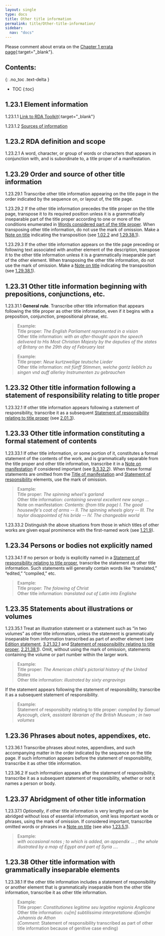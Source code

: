 ```yaml
---
layout: single
type: docs
title: Other title information
permalink: title/Other-title-information/
sidebar:
  nav: "docs"
---
```


Please comment about errata on the [Chapter 1 errata page](https://docs.google.com/document/d/1ZQrHST262NmyQBIjqDihNGPaU_Y9rKCN2wiRPtwm-D8/edit#heading=h.qcpn5yyukfsb){:target="_blank"}.

## Contents:
{: .no_toc .text-delta }

- TOC
{:toc}

## 1.23.1 Element information

<a name="1.23.1.1">1.23.1.1</a> [Link to RDA Toolkit](https://beta.rdatoolkit.org/Content?externalId=en-US_ala-d12e7ee9-4a94-3ea6-8bb5-5e3ec97a91e9){:target="_blank"}

<a name="1.23.1.2">1.23.1.2</a> [Sources of information](/DCRMR/title/)

## 1.23.2 RDA definition and scope

<a name="1.23.2.1">1.23.2.1</a> A word, character, or group of words or characters that appears in conjunction with, and is subordinate to, a title proper of a manifestation.

## 1.23.29 Order and source of other title information

<a name="1.23.29.1">1.23.29.1</a> Transcribe other title information appearing on the title page in the order indicated by the sequence on, or layout of, the title page.

<a name="1.23.29.2">1.23.29.2</a> If the other title information precedes the title proper on the title page, transpose it to its required position unless it is a grammatically inseparable part of the title proper according to one or more of the conditions enumerated in [Words considered part of the title proper](/DCRMR/title/Title-proper/#1213-words-considered-part-of-the-title-proper). When transposing other title information, do not use the mark of omission. Make a [Note on title](/DCRMR/title/Note-on-title/) indicating the transposition (see [1.02.2](/DCRMR/title/#1.02.2) and [1.29.38.1](/DCRMR/title/Note-on-title/#1.29.38.1)).

<a name="1.23.29.3">1.23.29.3</a> If the other title information appears on the title page preceding or following text associated with another element of the description, transpose it to the other title information unless it is a grammatically inseparable part of the other element. When transposing the other title information, do not use the mark of omission. Make a [Note on title](/DCRMR/title/Note-on-title/) indicating the transposition (see [1.29.38.1](/DCRMR/title/Note-on-title/#1.29.38.1)).

## 1.23.31 Other title information beginning with prepositions, conjunctions, etc.

<a name="1.23.31.1">1.23.31.1</a> **General rule**. Transcribe other title information that appears following the title proper as other title information, even if it begins with a preposition, conjunction, prepositional phrase, etc.

>Example:  
>Title proper: <CITE>The English Parliament represented in a vision</CITE>  
>Other title information: <CITE>with an after-thought upon the speech delivered to His Most Christian Majesty by the deputies of the states of Britany on the 29th day of February last </CITE>  

>Example:  
>Title proper: <CITE>Neue kurtzweilige teutsche Lieder </CITE>  
>Other title information: <CITE> mit fünff Stimmen, welche gantz lieblich zu singen vnd auff allerley Instrumenten zu gebrauchen</CITE>  

## 1.23.32 Other title information following a statement of responsibility relating to title proper

<a name="1.23.32.1">1.23.32.1</a> If other title information appears following a statement of responsibility, transcribe it as a subsequent [Statement of responsibility relating to title proper](/DCRMR/sor/Statement-of-responsibility-relating-to-title-proper/) (see [2.01.3](/DCRMR/sor/#2013-form-and-order-of-information)).

## 1.23.33 Other title information constituting a formal statement of contents

<a name="1.23.33.1">1.23.33.1</a> If other title information, or some portion of it, constitutes a formal statement of the contents of the work, and is grammatically separable from the title proper and other title information, transcribe it in a [Note on manifestation](/DCRMR/additional-notes/Note-on-manifestation/) if considered important (see [9.3.32.2](/DCRMR/additional-notes/Note-on-manifestation/#9.3.32.2)). When these formal statements are omitted from the [Title of manifestation](/DCRMR/title/Title-of-manifestation/) and [Statement of responsibility](/DCRMR/sor/) elements, use the mark of omission.

>Example:  
>Title proper: <CITE>The spinning wheel's garland </CITE>   
>Other title information: <CITE>containing several excellent new songs ...</CITE>  
>Note on manifestation:  <CITE>Contents: (from title page) I. The good housewife's coat of arms -- II. The spinning wheels glory -- III. The taylor disappointed of his bride -- IV. The changeable world</CITE>  

<a name="1.23.33.2">1.23.33.2</a> Distinguish the above situations from those in which titles of other works are given equal prominence with the first-named work (see [1.21.9](/DCRMR/title/Title-proper/#1219-two-or-more-expressions-named-on-the-preferred-source-of-information)).

## 1.23.34 Persons or bodies not explicitly named

<a name="1.23.34.1">1.23.34.1</a> If no person or body is explicitly named in a [Statement of responsibility relating to title proper](/DCRMR/sor/Statement-of-responsibility-relating-to-title-proper/), transcribe the statement as other title information. Such statements will generally contain words like “translated,” “edited,” “compiled,” etc.

>Example:  
>Title proper: <CITE>The folowing of Christ</CITE>  
>Other title information: <CITE>translated out of Latin into Englishe</CITE>

## 1.23.35 Statements about illustrations or volumes

<a name="1.23.35.1">1.23.35.1</a> Treat an illustration statement or a statement such as “in two volumes” as other title information, unless the statement is grammatically inseparable from information transcribed as part of another element (see [Edition statement](/DCRMR/edition/Edition-statement/), [3.21.32.1](/DCRMR/edition/Edition-statement/#3.21.32.1) and [Statement of responsibility relating to title proper](/DCRMR/sor/Statement-of-responsibility-relating-to-title-proper/), [2.21.38.1](/DCRMR/sor/Statement-of-responsibility-relating-to-title-proper/#2.21.38.1)). Omit, without using the mark of omission, statements containing the volume or part number within the larger work. 

>Example:  
>Title proper: <CITE>The American child's pictorial history of the United States</CITE>  
>Other title information: <CITE>illustrated by sixty engravings</CITE>  

If the statement appears following the statement of responsibility, transcribe it as a subsequent statement of responsibility.

>Example:  
>Statement of responsibilty relating to title proper: <CITE>compiled by Samuel Ayscough, clerk, assistant librarian of the British Museum ; in two volumes</CITE>

## 1.23.36 Phrases about notes, appendixes, etc.

<a name="1.23.36.1">1.23.36.1</a> Transcribe phrases about notes, appendixes, and such accompanying matter in the order indicated by the sequence on the title page. If such information appears before the statement of responsibility, transcribe it as other title information.

<a name="1.23.36.2">1.23.36.2</a> If such information appears after the statement of responsibility, transcribe it as a subsequent statement of responsibility, whether or not it names a person or body.

## 1.23.37 Abridgment of other title information

<a name="1.23.37.1">1.23.37.1</a> *Optionally*, if other title information is very lengthy and can be abridged without loss of essential information, omit less important words or phrases, using the mark of omission. If considered important, transcribe omitted words or phrases in a [Note on title](/DCRMR/title/Note-on-title/) (see also [1.23.5.1](/DCRMR/title/Other-title-information/#1.23.5.1)).

>Example:  
><CITE>with occasional notes ; to which is added, an appendix ... ; the whole illustrated by a map of Egypt and part of Syria ....</CITE>

## 1.23.38 Other title information with grammatically inseparable elements

<a name="1.23.38.1">1.23.38.1</a> If the other title information includes a statement of responsibility or another element that is grammatically inseparable from the other title information, transcribe it as other title information.

>Example:  
>Title proper: <CITE>Constitutiones legitime seu legatine regionis Anglicane</CITE>  
>Other title information: <CITE>cu[m] subtilissima interpretatione d[omi]ni Johannis de Athon</CITE>  
>(*Comment*: Statement of responsibility transcribed as part of other title information because of genitive case ending)
